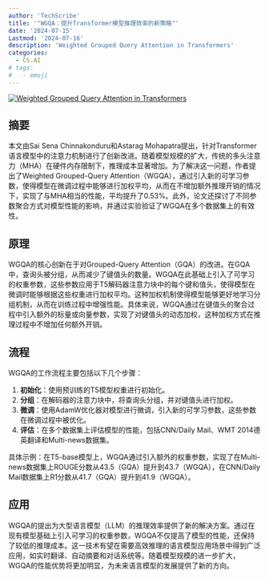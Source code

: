 ```yaml
---
author: 'TechScribe'
title: '"WGQA：提升Transformer模型推理效率的新策略"'
date: '2024-07-15'
Lastmod: '2024-07-16'
description: 'Weighted Grouped Query Attention in Transformers'
categories:
  - CS.AI
# tags:
#   - emoji
---
```


[![Weighted Grouped Query Attention in Transformers](https://arxiv-research-1301205113.cos.ap-guangzhou.myqcloud.com/images/2407.10855v1.pdf_0.jpg)](https://arxiv.org/abs/2407.10855v1)

## 摘要

本文由Sai Sena Chinnakonduru和Astarag Mohapatra提出，针对Transformer语言模型中的注意力机制进行了创新改进。随着模型规模的扩大，传统的多头注意力（MHA）在硬件内存限制下，推理成本显著增加。为了解决这一问题，作者提出了Weighted Grouped-Query Attention（WGQA），通过引入新的可学习参数，使得模型在微调过程中能够进行加权平均，从而在不增加额外推理开销的情况下，实现了与MHA相当的性能，平均提升了0.53%。此外，论文还探讨了不同参数聚合方式对模型性能的影响，并通过实验验证了WGQA在多个数据集上的有效性。<!--more-->

## 原理

WGQA的核心创新在于对Grouped-Query Attention（GQA）的改进。在GQA中，查询头被分组，从而减少了键值头的数量。WGQA在此基础上引入了可学习的权重参数，这些参数应用于T5解码器注意力块中的每个键和值头，使得模型在微调时能够根据这些权重进行加权平均。这种加权机制使得模型能够更好地学习分组机制，从而在训练过程中增强性能。具体来说，WGQA通过在键值头的聚合过程中引入额外的标量或向量参数，实现了对键值头的动态加权，这种加权方式在推理过程中不增加任何额外开销。

## 流程

WGQA的工作流程主要包括以下几个步骤：
1. **初始化**：使用预训练的T5模型权重进行初始化。
2. **分组**：在解码器的注意力块中，将查询头分组，并对键值头进行加权。
3. **微调**：使用AdamW优化器对模型进行微调，引入新的可学习参数，这些参数在微调过程中被优化。
4. **评估**：在多个数据集上评估模型的性能，包括CNN/Daily Mail、WMT 2014德英翻译和Multi-news数据集。

具体示例：在T5-base模型上，WGQA通过引入额外的权重参数，实现了在Multi-news数据集上ROUGE分数从43.5（GQA）提升到43.7（WGQA），在CNN/Daily Mail数据集上R1分数从41.7（GQA）提升到41.9（WGQA）。

## 应用

WGQA的提出为大型语言模型（LLM）的推理效率提供了新的解决方案。通过在现有模型基础上引入可学习的权重参数，WGQA不仅提高了模型的性能，还保持了较低的推理成本。这一技术有望在需要高效推理的语言模型应用场景中得到广泛应用，如实时翻译、自动摘要和对话系统等。随着模型规模的进一步扩大，WGQA的性能优势将更加明显，为未来语言模型的发展提供了新的方向。